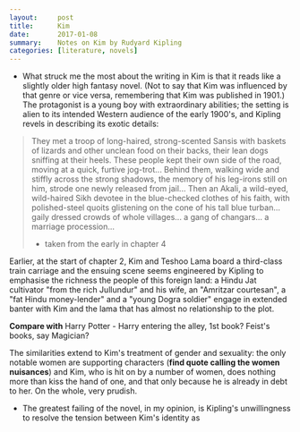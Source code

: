 ```yaml
---
layout:     post
title:      Kim
date:       2017-01-08
summary:    Notes on Kim by Rudyard Kipling
categories: [literature, novels]
---
```


* What struck me the most about the writing in Kim is that it reads like a slightly older high fantasy novel. (Not to say that Kim was influenced by that genre or vice versa, remembering that Kim was published in 1901.) The protagonist is a young boy with extraordinary abilities; the setting is alien to its intended Western audience of the early 1900's, and Kipling revels in describing its exotic details:

> They met a troop of long-haired, strong-scented Sansis with baskets of lizards and other unclean food on their backs, their lean dogs sniffing at their heels. These people kept their own side of the road, moving at a quick, furtive jog-trot... Behind them, walking wide and stiffly across the strong shadows, the memory of his leg-irons still on him, strode one newly released from jail... Then an Akali, a wild-eyed, wild-haired Sikh devotee in the blue-checked clothes of his faith, with polished-steel quoits glistening on the cone of his tall blue turban... gaily dressed crowds of whole villages... a gang of changars... a marriage procession...
> - taken from the early in chapter 4

Earlier, at the start of chapter 2, Kim and Teshoo Lama board a third-class train carriage and the ensuing scene seems engineered by Kipling to emphasise the richness the people of this foreign land: a Hindu Jat cultivator "from the rich Jullundur" and his wife, an "Amritzar courtesan", a "fat Hindu money-lender" and a "young Dogra soldier" engage in extended banter with Kim and the lama that has almost no relationship to the plot.

**Compare with** Harry Potter - Harry entering the alley, 1st book? Feist's books, say Magician? 

The similarities extend to Kim's treatment of gender and sexuality: the only notable women are supporting characters (**find quote calling the women nuisances**) and Kim, who is hit on by a number of women, does nothing more than kiss the hand of one, and that only because he is already in debt to her. On the whole, very prudish.

* The greatest failing of the novel, in my opinion, is Kipling's unwillingness to resolve the tension between Kim's identity as 


